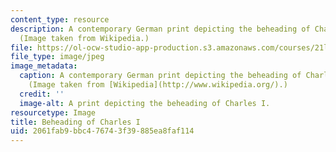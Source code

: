 ```yaml
---
content_type: resource
description: A contemporary German print depicting the beheading of Charles I in 1649.
  (Image taken from Wikipedia.)
file: https://ol-ocw-studio-app-production.s3.amazonaws.com/courses/21l-703-studies-in-drama-theater-and-science-in-a-time-of-war-spring-2005/2061fab9bbc476743f39885ea8faf114_21l-703s05.jpg
file_type: image/jpeg
image_metadata:
  caption: A contemporary German print depicting the beheading of Charles I in 1649.
    (Image taken from [Wikipedia](http://www.wikipedia.org/).)
  credit: ''
  image-alt: A print depicting the beheading of Charles I.
resourcetype: Image
title: Beheading of Charles I
uid: 2061fab9-bbc4-7674-3f39-885ea8faf114
---
```

